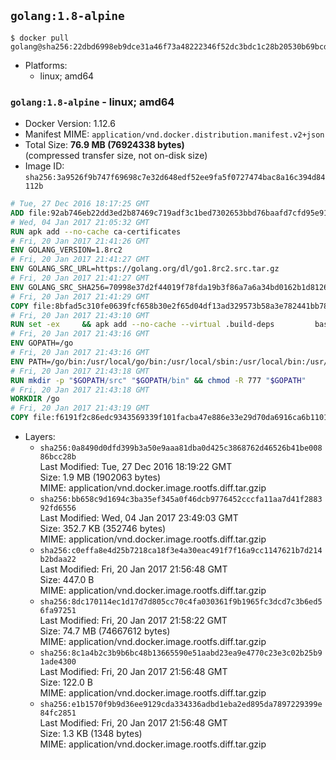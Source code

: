 ## `golang:1.8-alpine`

```console
$ docker pull golang@sha256:22dbd6998eb9dce31a46f73a48222346f52dc3bdc1c28b20530b69bcdf0366f1
```

-	Platforms:
	-	linux; amd64

### `golang:1.8-alpine` - linux; amd64

-	Docker Version: 1.12.6
-	Manifest MIME: `application/vnd.docker.distribution.manifest.v2+json`
-	Total Size: **76.9 MB (76924338 bytes)**  
	(compressed transfer size, not on-disk size)
-	Image ID: `sha256:3a9526f9b747f69698c7e32d648edf52ee9fa5f0727474bac8a16c394d84112b`

```dockerfile
# Tue, 27 Dec 2016 18:17:25 GMT
ADD file:92ab746eb22dd3ed2b87469c719adf3c1bed7302653bbd76baafd7cfd95e911e in / 
# Wed, 04 Jan 2017 21:05:32 GMT
RUN apk add --no-cache ca-certificates
# Fri, 20 Jan 2017 21:41:26 GMT
ENV GOLANG_VERSION=1.8rc2
# Fri, 20 Jan 2017 21:41:27 GMT
ENV GOLANG_SRC_URL=https://golang.org/dl/go1.8rc2.src.tar.gz
# Fri, 20 Jan 2017 21:41:27 GMT
ENV GOLANG_SRC_SHA256=70998e37d2f44019f78fda19b3f86a7a6a34bd0162b1d812631ebefbb306df81
# Fri, 20 Jan 2017 21:41:29 GMT
COPY file:8bfad5c310fe0639fcf658b30e2f65d04df13ad329573b58a3e782441bb7839c in / 
# Fri, 20 Jan 2017 21:43:10 GMT
RUN set -ex 	&& apk add --no-cache --virtual .build-deps 		bash 		gcc 		musl-dev 		openssl 		go 		&& export GOROOT_BOOTSTRAP="$(go env GOROOT)" 		&& wget -q "$GOLANG_SRC_URL" -O golang.tar.gz 	&& echo "$GOLANG_SRC_SHA256  golang.tar.gz" | sha256sum -c - 	&& tar -C /usr/local -xzf golang.tar.gz 	&& rm golang.tar.gz 	&& cd /usr/local/go/src 	&& patch -p2 -i /no-pic.patch 	&& ./make.bash 		&& rm -rf /*.patch 	&& apk del .build-deps
# Fri, 20 Jan 2017 21:43:16 GMT
ENV GOPATH=/go
# Fri, 20 Jan 2017 21:43:16 GMT
ENV PATH=/go/bin:/usr/local/go/bin:/usr/local/sbin:/usr/local/bin:/usr/sbin:/usr/bin:/sbin:/bin
# Fri, 20 Jan 2017 21:43:18 GMT
RUN mkdir -p "$GOPATH/src" "$GOPATH/bin" && chmod -R 777 "$GOPATH"
# Fri, 20 Jan 2017 21:43:18 GMT
WORKDIR /go
# Fri, 20 Jan 2017 21:43:19 GMT
COPY file:f6191f2c86edc9343569339f101facba47e886e33e29d70da6916ca6b1101a53 in /usr/local/bin/ 
```

-	Layers:
	-	`sha256:0a8490d0dfd399b3a50e9aaa81dba0d425c3868762d46526b41be00886bcc28b`  
		Last Modified: Tue, 27 Dec 2016 18:19:22 GMT  
		Size: 1.9 MB (1902063 bytes)  
		MIME: application/vnd.docker.image.rootfs.diff.tar.gzip
	-	`sha256:bb658c9d1694c3ba35ef345a0f46dcb9776452cccfa11aa7d41f288392fd6556`  
		Last Modified: Wed, 04 Jan 2017 23:49:03 GMT  
		Size: 352.7 KB (352746 bytes)  
		MIME: application/vnd.docker.image.rootfs.diff.tar.gzip
	-	`sha256:c0effa8e4d25b7218ca18f3e4a30eac491f7f16a9cc1147621b7d214b2bdaa22`  
		Last Modified: Fri, 20 Jan 2017 21:56:48 GMT  
		Size: 447.0 B  
		MIME: application/vnd.docker.image.rootfs.diff.tar.gzip
	-	`sha256:8dc170114ec1d17d7d805cc70c4fa030361f9b1965fc3dcd7c3b6ed56fa97251`  
		Last Modified: Fri, 20 Jan 2017 21:58:22 GMT  
		Size: 74.7 MB (74667612 bytes)  
		MIME: application/vnd.docker.image.rootfs.diff.tar.gzip
	-	`sha256:8c1a4b2c3b9b6bc48b13665590e51aabd23ea9e4770c23e3c02b25b91ade4300`  
		Last Modified: Fri, 20 Jan 2017 21:56:48 GMT  
		Size: 122.0 B  
		MIME: application/vnd.docker.image.rootfs.diff.tar.gzip
	-	`sha256:e1b1570f9b9d36ee9129cda334336adbd1eba2ed895da7897229399e84fc2851`  
		Last Modified: Fri, 20 Jan 2017 21:56:48 GMT  
		Size: 1.3 KB (1348 bytes)  
		MIME: application/vnd.docker.image.rootfs.diff.tar.gzip
